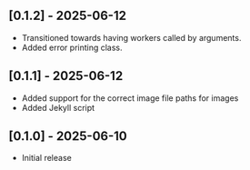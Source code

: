 ## [0.1.2] - 2025-06-12

- Transitioned towards having workers called by arguments.
- Added error printing class.

## [0.1.1] - 2025-06-12

- Added support for the correct image file paths for images
- Added Jekyll script

## [0.1.0] - 2025-06-10

- Initial release
